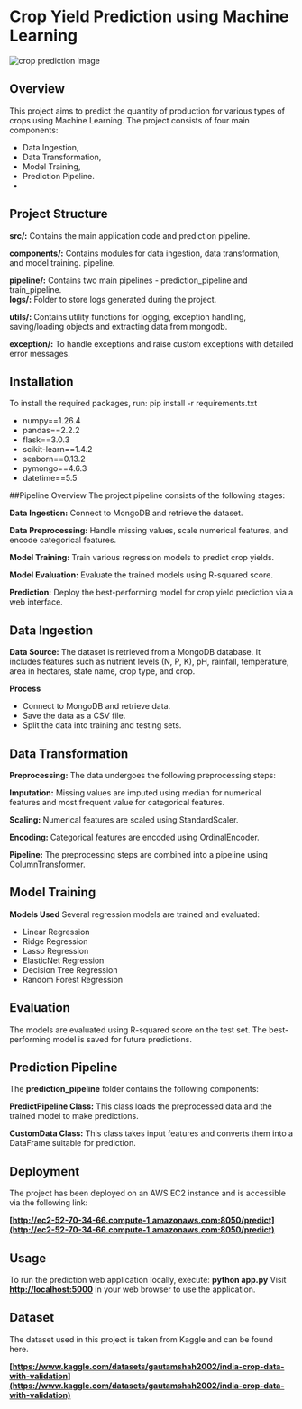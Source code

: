 # Crop Yield Prediction using Machine Learning 

![crop prediction image](https://github.com/Tinu01kumar/Crop_prediction_ml_pipeline/blob/main/templates/Screenshot%20(270).png)

## Overview

This project aims to predict the quantity of production for various types of crops using Machine Learning. 
The project consists of four main components:

- Data Ingestion, 
- Data Transformation, 
- Model Training, 
- Prediction Pipeline.
- 

## Project Structure

 **src/:**  Contains the main application code and prediction pipeline.<br>
 
 **components/:** Contains modules for data ingestion, data transformation, and model training.
 pipeline.<br>
 
 **pipeline/:** Contains two main pipelines - prediction_pipeline and train_pipeline.<br>
 **logs/:** Folder to store logs generated during the project.<br>
 
 **utils/:** Contains utility functions for logging, exception handling,  saving/loading objects and extracting data from mongodb.<br>
 
 **exception/:** To handle exceptions and raise custom exceptions with detailed error messages.


## Installation
To install the required packages, run:
pip install -r requirements.txt
- numpy==1.26.4
- pandas==2.2.2
- flask==3.0.3
- scikit-learn==1.4.2
- seaborn==0.13.2
- pymongo==4.6.3
- datetime==5.5


##Pipeline Overview
The project pipeline consists of the following stages:

**Data Ingestion:** Connect to MongoDB and retrieve the dataset.<br>

**Data Preprocessing:** Handle missing values, scale numerical features, and encode categorical features.<br>

**Model Training:** Train various regression models to predict crop yields.<br>

**Model Evaluation:** Evaluate the trained models using R-squared score.<br>

**Prediction:** Deploy the best-performing model for crop yield prediction via a web interface.<br>


## Data Ingestion
**Data Source:** The dataset is retrieved from a MongoDB database. It includes features such as nutrient levels (N, P, K), pH, rainfall, temperature, area in hectares, state name, crop type, and crop.<br>

**Process**
- Connect to MongoDB and retrieve data.
- Save the data as a CSV file.
- Split the data into training and testing sets.

## Data Transformation
**Preprocessing:** The data undergoes the following preprocessing steps:<br>

**Imputation:**  Missing values are imputed using median for numerical features and most frequent value for categorical features.<br>

**Scaling:** Numerical features are scaled using StandardScaler.<br>

**Encoding:** Categorical features are encoded using OrdinalEncoder.<br>



**Pipeline:** The preprocessing steps are combined into a pipeline using ColumnTransformer.

## Model Training
**Models Used**
Several regression models are trained and evaluated:
- Linear Regression
- Ridge Regression
- Lasso Regression
- ElasticNet Regression
- Decision Tree Regression
- Random Forest Regression



## Evaluation
The models are evaluated using R-squared score on the test set. The best-performing model is saved for future predictions.



## Prediction Pipeline

The **prediction_pipeline** folder contains the following components:<br>

**PredictPipeline Class:** This class loads the preprocessed data and the trained model to make predictions.<br>

**CustomData Class:** This class takes input features and converts them into a DataFrame suitable for prediction.<br>


## Deployment
The project has been deployed on an AWS EC2 instance and is accessible via the following link:


**[http://ec2-52-70-34-66.compute-1.amazonaws.com:8050/predict](http://ec2-52-70-34-66.compute-1.amazonaws.com:8050/predict)**

## Usage
To run the prediction web application locally, execute:
**python app.py**
Visit **[http://localhost:5000](http://127.0.0.1:5000/)** in your web browser to use the application.

## Dataset
The dataset used in this project is taken from Kaggle and can be found here.

**[https://www.kaggle.com/datasets/gautamshah2002/india-crop-data-with-validation](https://www.kaggle.com/datasets/gautamshah2002/india-crop-data-with-validation)**









